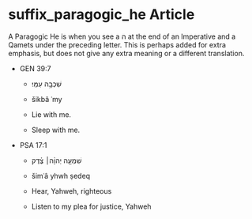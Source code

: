 # suffix_paragogic_he Article
A Paragogic He is when you see a ה at the end of an Imperative and a Qamets under the preceding letter. This is perhaps added for extra emphasis, but does not give any extra meaning or a different translation.

* GEN 39:7

	* שִׁכְבָ֥ה עִמִּֽי׃
	
	* šikbâ ʿmy
	
	* Lie with me.
	
	* Sleep with me.
	
* PSA 17:1

	* שִׁמְעָ֤ה יְהוָ֨ה׀ צֶ֗דֶק
	
	* šimʿâ yhwh ṣedeq
	
	* Hear, Yahweh, righteous
	
	* Listen to my plea for justice, Yahweh